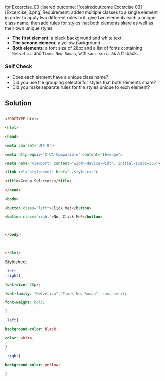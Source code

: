 for Excercise_03 disered outcome:
![desiredoutcome Excercise 03][Excercise_3.png]
Requirement:
added multiple classes to a single element in order to apply two different rules to it.
give two elements each a unique class name, then add rules for styles that both elements share as well as their own unique styles
* **The first element**: a black background and white text
* **The second element**: a yellow background
* **Both elements**: a font size of 28px and a list of fonts containing `Helvetica` and `Times New Roman`, with `sans-serif` as a fallback.  

### Self Check

- Does each element have a unique class name?
- Did you use the grouping selector for styles that both elements share?
- Did you make separate rules for the styles unique to each element?

## Solution
```html

<!DOCTYPE html>

<html>

<head>

<meta charset="UTF-8">

<meta http-equiv="X-UA-Compatible" content="IE=edge">

<meta name="viewport" content="width=device-width, initial-scale=1.0">

<link rel="stylesheet" href="./style.css">

<title>Group Selectors</title>

</head>

<body>

<button class="left">Click Me!</button>

<button class="right">No, Click Me!</button>

  

</body>

  

</html>
```

Stylesheet
```css
.left,
.right{

font-size: 28px;

font-family: "Helvetica","Times New Roman", sans-serif;

font-weight: bold;

}

.left{

background-color: black;

color: white;

}

.right{

background-color: yellow;

}
```


